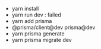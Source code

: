 - yarn install
- yarn run dev : failed
- yarn add prisma
- @prisma/client@dev prisma@dev
- yarn prisma generate
- yarn prisma migrate dev